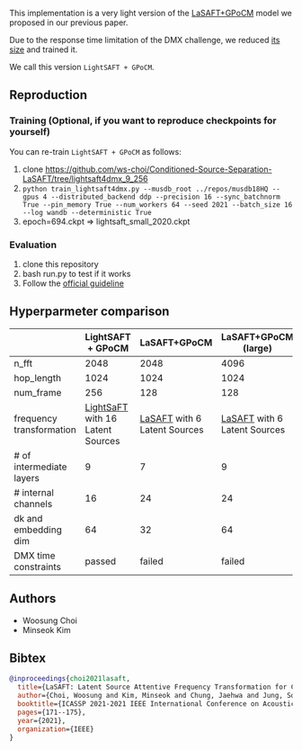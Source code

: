 This implementation is a very light version of the [LaSAFT+GPoCM](https://github.com/ws-choi/Conditioned-Source-Separation-LaSAFT) model we proposed in our previous paper.

Due to the response time limitation of the DMX challenge, we reduced [its size](https://github.com/ws-choi/music-demixing-challenge-starter-kit/blob/15127603f909a738dc745cdf82dbe5f3d26e6058/lasaft/pretrained/load_pretrained_nets.py#L61) and trained it.

We call this version ```LightSAFT + GPoCM```.


## Reproduction

### Training (Optional, if you want to reproduce checkpoints for yourself)

You can re-train ```LightSAFT + GPoCM``` as follows:

1. clone https://github.com/ws-choi/Conditioned-Source-Separation-LaSAFT/tree/lightsaft4dmx_9_256
2. ```python train_lightsaft4dmx.py --musdb_root ../repos/musdb18HQ --gpus 4 --distributed_backend ddp --precision 16 --sync_batchnorm True --pin_memory True --num_workers 64 --seed 2021 --batch_size 16 --log wandb --deterministic True```
3. epoch=694.ckpt => lightsaft_small_2020.ckpt

### Evaluation
1. clone this repository
2. bash run.py to test if it works
3. Follow the [official guideline](https://github.com/AIcrowd/music-demixing-challenge-starter-kit/blob/master/docs/SUBMISSION.md)

## Hyperparmeter comparison

|                          | LightSAFT + GPoCM                        | LaSAFT+GPoCM                 | LaSAFT+GPoCM (large)         |
|--------------------------|----------------------------------|------------------------------|------------------------------|
| n_fft                    | 2048                             | 2048                         | 4096                         |
| hop_length               | 1024                             | 1024                         | 1024                         |
| num_frame                | 256                              | 128                          | 128                          |
| frequency transformation | [LightSaFT](https://github.com/ws-choi/music-demixing-challenge-starter-kit/blob/15127603f909a738dc745cdf82dbe5f3d26e6058/lasaft/source_separation/conditioned/LaSAFT.py#L34) with 16 Latent Sources | [LaSAFT](https://github.com/ws-choi/music-demixing-challenge-starter-kit/blob/15127603f909a738dc745cdf82dbe5f3d26e6058/lasaft/source_separation/conditioned/LaSAFT.py#L9) with 6 Latent Sources | [LaSAFT](https://github.com/ws-choi/music-demixing-challenge-starter-kit/blob/15127603f909a738dc745cdf82dbe5f3d26e6058/lasaft/source_separation/conditioned/LaSAFT.py#L9) with 6 Latent Sources |
| # of intermediate layers | 9                                | 7                            | 9                            |
| # internal channels      | 16                               | 24                           | 24                           |
| dk and embedding dim     | 64                               | 32                           | 64                           |
| DMX time constraints     | passed                           | failed                       | failed                       |

## Authors

- Woosung Choi
- Minseok Kim

## Bibtex

```bibtex
@inproceedings{choi2021lasaft,
  title={LaSAFT: Latent Source Attentive Frequency Transformation for Conditioned Source Separation},
  author={Choi, Woosung and Kim, Minseok and Chung, Jaehwa and Jung, Soonyoung},
  booktitle={ICASSP 2021-2021 IEEE International Conference on Acoustics, Speech and Signal Processing (ICASSP)},
  pages={171--175},
  year={2021},
  organization={IEEE}
}
```
